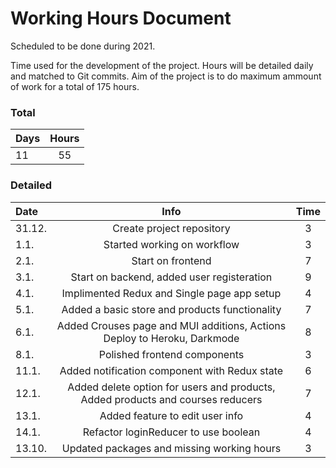 # Working Hours Document

Scheduled to be done during 2021.

Time used for the development of the project. Hours will be detailed daily and matched to Git commits. Aim of the project is to do maximum ammount of work for a total of 175 hours.

### Total

| Days | Hours |
| :--  | :---: |
| 11    | 55    |

### Detailed 

| Date     | Info          | Time | 
| :------- | :-----------: | :--: | 
| 31.12.   | Create project repository | 3 |
| 1.1.     | Started working on workflow | 3 |
| 2.1.     | Start on frontend | 7 |
| 3.1.     | Start on backend, added user registeration | 9 |
| 4.1.     | Implimented Redux and Single page app setup | 4 |
| 5.1.     | Added a basic store and products functionality | 7 |
| 6.1.     | Added Crouses page and MUI additions, Actions Deploy to Heroku, Darkmode | 8 |
| 8.1.     | Polished frontend components | 3 |
| 11.1.    | Added notification component with Redux state | 6 | 
| 12.1.    | Added delete option for users and products, Added products and courses reducers | 7 | 
| 13.1.    | Added feature to edit user info | 4 | 
| 14.1.    | Refactor loginReducer to use boolean | 4 |
| 13.10.   | Updated packages and missing working hours   | 3 |



 



